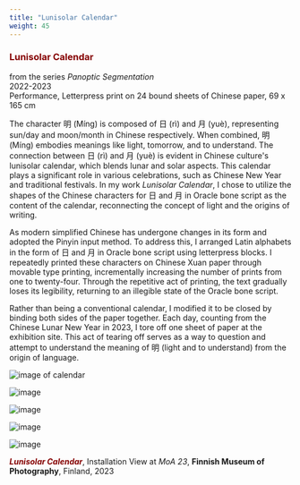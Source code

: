 ```yaml
---
title: "Lunisolar Calendar"
weight: 45
---
```


### **<span style="color: #850000;">Lunisolar Calendar</span>**
from the series *Panoptic Segmentation*  
2022-2023  
Performance, Letterpress print on 24 bound sheets of Chinese paper, 69 x 165 cm
 
The character 明 (Míng) is composed of 日 (rì) and 月 (yuè), representing sun/day and moon/month in Chinese respectively. When combined, 明 (Míng) embodies meanings like light, tomorrow, and to understand. The connection between 日 (rì) and 月 (yuè) is evident in Chinese culture's lunisolar calendar, which blends lunar and solar aspects. This calendar plays a significant role in various celebrations, such as Chinese New Year and traditional festivals. In my work *Lunisolar Calendar*, I chose to utilize the shapes of the Chinese characters for 日 and 月 in Oracle bone script as the content of the calendar, reconnecting the concept of light and the origins of writing.

As modern simplified Chinese has undergone changes in its form and adopted the Pinyin input method. To address this, I arranged Latin alphabets in the form of 日 and 月 in Oracle bone script using letterpress blocks. I repeatedly printed these characters on Chinese Xuan paper through movable type printing, incrementally increasing the number of prints from one to twenty-four. Through the repetitive act of printing, the text gradually loses its legibility, returning to an illegible state of the Oracle bone script.

Rather than being a conventional calendar, I modified it to be closed by binding both sides of the paper together. Each day, counting from the Chinese Lunar New Year in 2023, I tore off one sheet of paper at the exhibition site. This act of tearing off serves as a way to question and attempt to understand the meaning of 明 (light and to understand) from the origin of language.

![image of calendar](/images/frontpage/calendar-install.JPG)  

![image](calendar.jpg)    


![image](calendar-1.jpg)    

![image](calendar-2.jpg)   

![image](calendar-2-2.jpg)   


***<span style="color: #850000;">Lunisolar Calendar</span>***, Installation View at *MoA 23*, **Finnish Museum of Photography**, Finland, 2023
